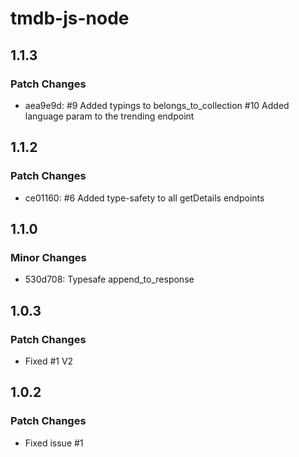 # tmdb-js-node

## 1.1.3

### Patch Changes

- aea9e9d: #9 Added typings to belongs_to_collection
  #10 Added language param to the trending endpoint

## 1.1.2

### Patch Changes

- ce01160: #6 Added type-safety to all getDetails endpoints

## 1.1.0

### Minor Changes

- 530d708: Typesafe append_to_response

## 1.0.3

### Patch Changes

- Fixed #1 V2

## 1.0.2

### Patch Changes

- Fixed issue #1
